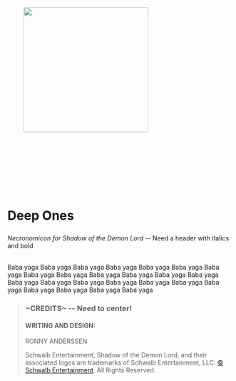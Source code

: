 <head>
<link rel = "stylesheet" type = "text/css" href = "./assets/homebrewery-sotdl.css" />
</head>

<style>
  .phb#p1{ text-align:center; }
  .phb#p1:after{ display:none; }
  </style>

<img src='http://schwalbentertainment.com/wp-content/uploads/2015/01/red-logo-transparent-200px.png' style='position:absolute;width:280px; left: 264px;' />

<div style='margin-top:450px;'></div>

# Deep Ones

<div style='margin-top:25px'></div>

*Necronomicon for Shadow of the Demon Lord* -- Need a header with italics and bold
<br/><br/>

Baba yaga Baba yaga Baba yaga Baba yaga Baba yaga Baba yaga Baba yaga Baba yaga Baba yaga Baba yaga Baba yaga Baba yaga Baba yaga Baba yaga Baba yaga Baba yaga Baba yaga Baba yaga Baba yaga Baba yaga Baba yaga Baba yaga Baba yaga Baba yaga 


>### ~CREDITS~  -- Need to center!
>#### WRITING AND DESIGN:
> RONNY ANDERSSEN
>
>Schwalb Entertainment, Shadow of the Demon Lord, and their associated logos are trademarks of Schwalb Entertainment, LLC. [© Schwalb Entertainment](http://schwalbentertainment.com/). All Rights Reserved.